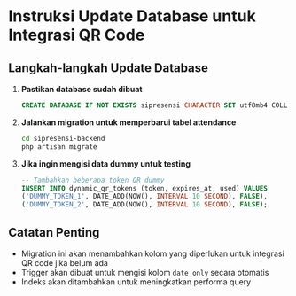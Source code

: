 # Instruksi Update Database untuk Integrasi QR Code

## Langkah-langkah Update Database

1. **Pastikan database sudah dibuat**
   ```sql
   CREATE DATABASE IF NOT EXISTS sipresensi CHARACTER SET utf8mb4 COLLATE utf8mb4_unicode_ci;
   ```

2. **Jalankan migration untuk memperbarui tabel attendance**
   ```bash
   cd sipresensi-backend
   php artisan migrate
   ```

3. **Jika ingin mengisi data dummy untuk testing**
   ```sql
   -- Tambahkan beberapa token QR dummy
   INSERT INTO dynamic_qr_tokens (token, expires_at, used) VALUES
   ('DUMMY_TOKEN_1', DATE_ADD(NOW(), INTERVAL 10 SECOND), FALSE),
   ('DUMMY_TOKEN_2', DATE_ADD(NOW(), INTERVAL 10 SECOND), FALSE);
   ```

## Catatan Penting

- Migration ini akan menambahkan kolom yang diperlukan untuk integrasi QR code jika belum ada
- Trigger akan dibuat untuk mengisi kolom `date_only` secara otomatis
- Indeks akan ditambahkan untuk meningkatkan performa query